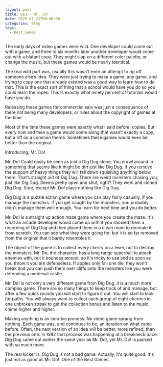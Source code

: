 ```yaml
---
layout: post
title: 663 - Mr. Do!
date: 2025-07-21T00:00:00
categories: Blog
tags:
  - Best_Games
---
```

The early days of video games were wild. One developer could come out with a game, and three to six months later another developer would come out with a blatant copy. They might slap on a different color palette, or change the music, but these games would be nearly identical. 

The real wild part was, usually this wasn’t even an attempt to rip off someone else’s idea. They were just trying to make a game, any game, and trying to copy one that already existed was a good way to learn how to do that. This is the exact sort of thing that a school would have you do so you could learn the ropes. This is exactly what ninety percent of tutorials would have you do.

Releasing these games for commercial sale was just a consequence of there not being many developers, or rules about the copyright of games at the time.

Most of the time these games were exactly what I said before, copies. But every now and then a game would come along that wasn’t exactly a copy, but a riff on a common theme. Sometimes these games would even be better than the original.

Introducing, Mr. Do!

Mr. Do! Could easily be seen as just a Dig Dug clone. You crawl around in something that seems like it might be dirt just like Dig Dug. If you remove the support of heavy things they will fall down squishing anything below them. That’s straight out of Dig Dug. There are weird monsters chasing you, just like Dig Dug. Seems pretty open and shut, right? They went and cloned Dig Dug. Sure, except Mr. Do! plays nothing like Dig Dug.

Dig Dug is a puzzle action game where you can play fairly casually, if you manage the monsters. If you get caught by the monsters, you probably didn't manage them well enough. You learn for next time and you do better.

Mr. Do! is a straight up action maze game where you create the maze. It's what an arcade developer would come up with if you showed them a recording of Dig Dug and then placed them in a clean room to recreate it from scratch. You can see what they were going for, but it is so far removed from the original that it barely resembles it.

The object of the game is to collect every cherry on a level, not to destroy the monsters. Mr. Do, the character, has a long range superball to attack enemies with, but it bounces around, so it's tricky to use and as soon as you throw it you are defenseless. If apples only fall one tile, they won't break and you can push them over cliffs onto the monsters like you were defending a medieval castle.

Mr. Do! is not only a very different game from Dig Dug, it is a much more complex game. There are so many things to keep track of and manage, but after a few quick rounds you will start to figure it out. You will start to look for paths. You will always want to collect each group of eight cherries in one unbroken streak to get the collection bonus and listen to the music chime higher and higher.

Making anything is an iterative process. No video game sprang from nothing. Each game was, and continues to be, an iteration on what came before. Often, the next version of an idea will be better, more refined, than the previous one. In 1982 that process was happening at a breakneck pace. Dig Dug came out earlier the same year as Mr. Do!, yet Mr. Do! is packed with so much more.

The real kicker is, Dig Dug is not a bad game. Actually, it's quite good. It's just not as good as Mr. Do!. One of the Best Games.

 


